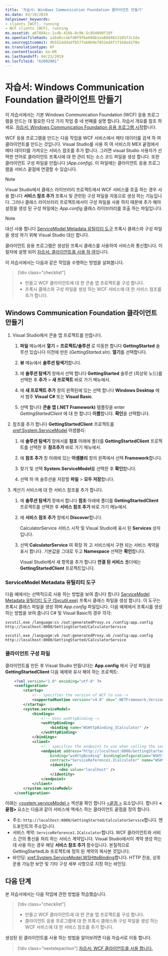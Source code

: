 ```yaml
---
title: '자습서: Windows Communication Foundation 클라이언트 만들기'
ms.date: 03/19/2019
helpviewer_keywords:
- clients [WCF], running
- WCF clients [WCF], running
ms.assetid: a67884cc-1c4b-416b-8c96-5c954099f19f
ms.openlocfilehash: a16a0ccabfd0f9fbe69db1ea88d4613185f3c1da
ms.sourcegitcommit: 9b552addadfb57fab0b9e7852ed4f1f1b8a42f8e
ms.translationtype: HT
ms.contentlocale: ko-KR
ms.lasthandoff: 04/23/2019
ms.locfileid: "62002081"
---
```

# <a name="tutorial-create-a-windows-communication-foundation-client"></a>자습서: Windows Communication Foundation 클라이언트 만들기

이 자습서에서는 기본 Windows Communication Foundation (WCF) 응용 프로그램을 만드는 데 필요한 다섯 가지 작업 중 네 번째를 설명 합니다. 자습서 개요를 참조 하세요. [자습서: Windows Communication Foundation 응용 프로그램 시작](getting-started-tutorial.md)합니다.

WCF 응용 프로그램을 만드는 다음 작업을 WCF 서비스에서 메타 데이터를 검색 하 여 클라이언트를 만드는 것입니다. Visual Studio를 사용 하 여 서비스의 MEX 끝점에서 메타 데이터를 가져오는 서비스 참조를 추가 합니다. 그러면 visual Studio 사용자가 선택한 언어로 클라이언트 프록시에 대 한 관리 되는 소스 코드 파일을 생성 합니다. 또한 클라이언트 구성 파일을 만듭니다 (*App.config*). 이 파일에는 클라이언트 응용 프로그램을 서비스 끝점에 연결할 수 있습니다. 

> [!NOTE]
> Visual Studio에서 클래스 라이브러리 프로젝트에서 WCF 서비스를 호출 하는 경우 사용 합니다 **서비스 참조 추가** 프록시 및 관련된 구성 파일을 자동으로 생성 하는 기능입니다. 그러나 클래스 라이브러리 프로젝트에서이 구성 파일을 사용 하지 때문에 추가 해야 설정을 생성 된 구성 파일에는 *App.config* 클래스 라이브러리를 호출 하는 파일입니다.

> [!NOTE]
> 대신 사용 합니다 [ServiceModel Metadata 유틸리티 도구](#servicemodel-metadata-utility-tool) 프록시 클래스와 구성 파일을 생성 하기 위해 Visual Studio 대신 합니다.

클라이언트 응용 프로그램은 생성된 프록시 클래스를 사용하여 서비스와 통신합니다. 이 절차에 설명 되어 [자습서: 클라이언트를 사용 하 여](how-to-use-a-wcf-client.md)입니다.

이 자습서에서는 다음과 같은 작업을 수행하는 방법을 살펴봅니다.
> [!div class="checklist"]
> - 만들고 WCF 클라이언트에 대 한 콘솔 앱 프로젝트를 구성 합니다.
> - 프록시 클래스와 구성 파일을 생성 하는 WCF 서비스에 대 한 서비스 참조를 추가 합니다.

## <a name="create-a-windows-communication-foundation-client"></a>Windows Communication Foundation 클라이언트 만들기

1. Visual Studio에서 콘솔 앱 프로젝트를 만듭니다. 

    1. **파일** 메뉴에서 **열기** > **프로젝트/솔루션** 로 이동한 합니다 **GettingStarted** 솔루션 있습니다 이전에 만든 (*GettingStarted.sln*). **열기**를 선택합니다.

    2. **뷰** 메뉴에서 **솔루션 탐색기**합니다.

    3. 에 **솔루션 탐색기** 창에서 선택 합니다 **GettingStarted** 솔루션 (최상위 노드)를 선택한 후 **추가** > **새 프로젝트** 바로 가기 메뉴에서. 
    
    4. 에 **새 프로젝트 추가** 창의 왼쪽된에 있는 선택 합니다 **Windows Desktop** 에서 범주 **Visual C#**  또는 **Visual Basic**. 

    5. 선택 합니다 **콘솔 앱 (.NET Framework)** 템플릿을 enter *GettingStartedClient* 에 대 한 합니다 **이름**합니다. **확인**을 선택합니다.

2. 참조를 추가 합니다 **GettingStartedClient** 프로젝트를 <xref:System.ServiceModel> 어셈블리: 

    1. 에 **솔루션 탐색기** 창에서를 **참조** 아래에 폴더를 **GettingStartedClient** 프로젝트를 선택한 후 **참조추가** 바로 가기 메뉴에서. 

    2. 에 **참조 추가** 창 아래에 있는 **어셈블리** 창의 왼쪽에서 선택 **Framework**합니다.
    
    3. 찾기 및 선택 **System.ServiceModel**를 선택한 후 **확인**합니다. 

    4. 선택 하 여 솔루션을 저장할 **파일** > **모두 저장**합니다.

3. 계산기 서비스에 대 한 서비스 참조를 추가 합니다.

   1. 에 **솔루션 탐색기** 창에서 합니다 **참조** 아래에 폴더를 **GettingStartedClient** 프로젝트를 선택한 후 **서비스 참조 추가**  바로 가기 메뉴에서.

   2. 에 **서비스 참조 추가** 창에서 **Discover**합니다.

      CalculatorService 서비스 시작 및 Visual Studio에 표시 된 **Services** 상자입니다.

   3. 선택 **CalculatorService** 여 확장 하 고 서비스에서 구현 되는 서비스 계약을 표시 합니다. 기본값을 그대로 두고 **Namespace** 선택한 **확인**합니다.

      Visual Studio에서 새 항목을 추가 합니다 **연결 된 서비스** 폴더에는 **GettingStartedClient** 프로젝트입니다. 

### <a name="servicemodel-metadata-utility-tool"></a>ServiceModel Metadata 유틸리티 도구

다음 예에서는 선택적으로 사용 하는 방법을 보여 줍니다 합니다 [ServiceModel Metadata 유틸리티 도구 (Svcutil.exe)](servicemodel-metadata-utility-tool-svcutil-exe.md) 프록시 클래스 파일을 생성 합니다. 이 도구는 프록시 클래스 파일을 생성 하며 *App.config* 파일입니다. 다음 예제에서 프록시를 생성 하는 방법을 보여 줍니다 C# 및 Visual Basic의 경우 각각:

```shell
svcutil.exe /language:cs /out:generatedProxy.cs /config:app.config http://localhost:8000/GettingStarted/CalculatorService
```

```shell
svcutil.exe /language:vb /out:generatedProxy.vb /config:app.config http://localhost:8000/GettingStarted/CalculatorService
```

### <a name="client-configuration-file"></a>클라이언트 구성 파일

클라이언트를 만든 후 Visual Studio 만듭니다는 **App.config** 에서 구성 파일을 **GettingStartedClient** 다음 예제와 유사 해야 하는 프로젝트:

```xml
    <?xml version="1.0" encoding="utf-8" ?>
    <configuration>
        <startup>
            <!-- specifies the version of WCF to use-->
            <supportedRuntime version="v4.0" sku=".NETFramework,Version=v4.6.1" />
        </startup>
        <system.serviceModel>
            <bindings>
                <!-- Uses wsHttpBinding-->
                <wsHttpBinding>
                    <binding name="WSHttpBinding_ICalculator" />
                </wsHttpBinding>
            </bindings>
            <client>
                <!-- specifies the endpoint to use when calling the service -->
                <endpoint address="http://localhost:8000/GettingStarted/CalculatorService"
                    binding="wsHttpBinding" bindingConfiguration="WSHttpBinding_ICalculator"
                    contract="ServiceReference1.ICalculator" name="WSHttpBinding_ICalculator">
                    <identity>
                        <dns value="localhost" />
                    </identity>
                </endpoint>
            </client>
        </system.serviceModel>
    </configuration>
```

아래는 [ \<system.serviceModel >](../configure-apps/file-schema/wcf/system-servicemodel.md) 섹션을 확인 합니다 [ \<끝점 >](../configure-apps/file-schema/wcf/endpoint-element.md) 요소입니다. 합니다 **&lt;끝점&gt;** 요소는 다음과 같이 서비스에 액세스 하는 클라이언트 끝점을 정의 합니다.
- 주소: `http://localhost:8000/GettingStarted/CalculatorService`합니다. 엔드포인트의 주소입니다.
- 서비스 계약: `ServiceReference1.ICalculator`합니다. WCF 클라이언트와 서비스 간의 통신을 처리 하는 서비스 계약입니다. Visual Studio에서이 계약 생성 하는 데 사용 하는 경우 해당 **서비스 참조 추가** 함수입니다. 본질적으로 GettingStartedLib 프로젝트에 정의 된 계약의 복사본 것입니다. 
- 바인딩: <xref:System.ServiceModel.WSHttpBinding>합니다. HTTP 전송, 상호 운용 가능한 보안 및 기타 구성 세부 사항으로 지정 하는 바인딩.

## <a name="next-steps"></a>다음 단계

본 자습서에서는 다음 작업에 관한 방법을 학습했습니다.
> [!div class="checklist"]
> - 만들고 WCF 클라이언트에 대 한 콘솔 앱 프로젝트를 구성 합니다.
> - 클라이언트 응용 프로그램에 대 한 프록시 클래스와 구성 파일을 생성 하는 WCF 서비스에 대 한 서비스 참조를 추가 합니다.

생성된 된 클라이언트를 사용 하는 방법을 알아보려면 다음 자습서로 이동 합니다.

> [!div class="nextstepaction"]
> [자습서: WCF 클라이언트를 사용 합니다.](how-to-use-a-wcf-client.md)
